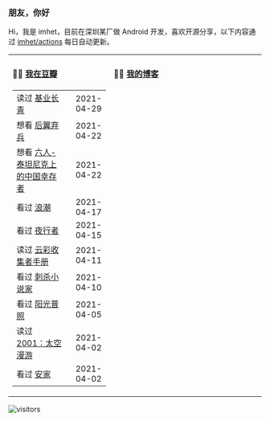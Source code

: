 ### 朋友，你好

Hi，我是 imhet，目前在深圳某厂做 Android 开发，喜欢开源分享，以下内容通过 <a href="https://github.com/imhet/imhet/actions" target="_blank">imhet/actions</a> 每日自动更新。


<table width="900px">
<tr>
<td valign="top" width="40%">

#### 🤾‍♂️  <a href="https://www.douban.com/people/heyitao/" target="_blank">我在豆瓣</a>

<!-- douban starts -->
| | |
 |:------------- | -------------: |
| 读过 <a href='https://book.douban.com/subject/1022936/' target='_blank'>基业长青</a> | 2021-04-29 |
| 想看 <a href='http://movie.douban.com/subject/32579283/' target='_blank'>后翼弃兵</a> | 2021-04-22 |
| 想看 <a href='http://movie.douban.com/subject/27121248/' target='_blank'>六人-泰坦尼克上的中国幸存者</a> | 2021-04-22 |
| 看过 <a href='http://movie.douban.com/subject/2297265/' target='_blank'>浪潮</a> | 2021-04-17 |
| 看过 <a href='http://movie.douban.com/subject/25750969/' target='_blank'>夜行者</a> | 2021-04-15 |
| 读过 <a href='https://book.douban.com/subject/27624390/' target='_blank'>云彩收集者手册</a> | 2021-04-11 |
| 看过 <a href='http://movie.douban.com/subject/26826330/' target='_blank'>刺杀小说家</a> | 2021-04-10 |
| 看过 <a href='http://movie.douban.com/subject/30292777/' target='_blank'>阳光普照</a> | 2021-04-05 |
| 读过 <a href='https://book.douban.com/subject/7007241/' target='_blank'>2001：太空漫游</a> | 2021-04-02 |
| 看过 <a href='http://movie.douban.com/subject/30482003/' target='_blank'>安家</a> | 2021-04-02 |
<!-- douban ends -->

</td>


<td valign="top" width="60%">

#### 🤹‍♀️ <a href="https://heyitao.com/" target="_blank">我的博客</a>

<!-- blog starts -->
| | |
 |:------------- | -------------: |

<!-- blog ends -->

</td>
</tr>


</table>

![visitors](https://visitor-badge.glitch.me/badge?page_id=imhet.imhet)